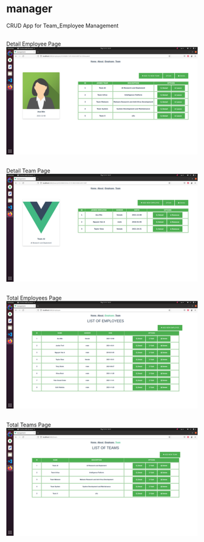 # manager
CRUD App for Team_Employee Management

<br>Detail Employee Page<br>
![alt text](https://github.com/tiennam886/manager/blob/e5f922b7bb739cc3e817c4310873430ab1d9da78/Employee.png)

<br>Detail Team Page<br>
![alt text](https://github.com/tiennam886/manager/blob/e5f922b7bb739cc3e817c4310873430ab1d9da78/Team.png)

<br>Total Employees Page<br>
![alt text](https://github.com/tiennam886/manager/blob/e5f922b7bb739cc3e817c4310873430ab1d9da78/Employees.png)

<br>Total Teams Page<br>
![alt text](https://github.com/tiennam886/manager/blob/e5f922b7bb739cc3e817c4310873430ab1d9da78/Teams.png)
